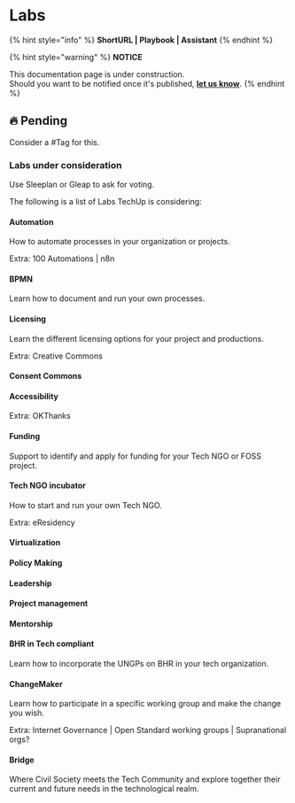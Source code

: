 # Labs

{% hint style="info" %}
**ShortURL | Playbook | Assistant**
{% endhint %}



{% hint style="warning" %}
**NOTICE**

This documentation page is under construction.\
Should you want to be notified once it's published, [**let us know**](https://tiof.click/TIOFTarianUpdatesService).
{% endhint %}



## :fire: Pending

Consider a #Tag for this.



### Labs under consideration

Use Sleeplan or Gleap to ask for voting.



The following is a list of Labs TechUp is considering:

#### Automation

How to automate processes in your organization or projects.

Extra: 100 Automations | n8n

#### BPMN

Learn how to document and run your own processes.

#### Licensing

Learn the different licensing options for your project and productions.

Extra: Creative Commons

#### Consent Commons



#### Accessibility



Extra: OKThanks

#### Funding

Support to identify and apply for funding for your Tech NGO or FOSS project.

#### Tech NGO incubator

How to start and run your own Tech NGO.

Extra: eResidency

#### Virtualization

#### Policy Making

#### Leadership

#### Project management

#### Mentorship

#### BHR in Tech compliant

Learn how to incorporate the UNGPs on BHR in your tech organization.

#### ChangeMaker

Learn how to participate in a specific working group and make the change you wish.

Extra: Internet Governance | Open Standard working groups | Supranational orgs?



#### Bridge

Where Civil Society meets the Tech Community and explore together their current and future needs in the technological realm.


